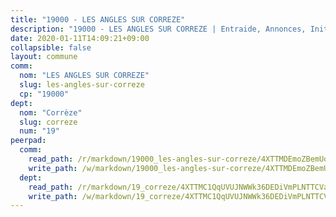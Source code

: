 ```yaml
---
title: "19000 - LES ANGLES SUR CORREZE"
description: "19000 - LES ANGLES SUR CORREZE | Entraide, Annonces, Initiatives"
date: 2020-01-11T14:09:21+09:00
collapsible: false
layout: commune
comm:
  nom: "LES ANGLES SUR CORREZE"
  slug: les-angles-sur-correze
  cp: "19000"
dept:
  nom: "Corrèze"
  slug: correze
  num: "19"
peerpad:
  comm:
    read_path: /r/markdown/19000_les-angles-sur-correze/4XTTMDEmoZBemUoq6Df7htZ4n4EEEzmKEU4m4TmG3KBdLj35X
    write_path: /w/markdown/19000_les-angles-sur-correze/4XTTMDEmoZBemUoq6Df7htZ4n4EEEzmKEU4m4TmG3KBdLj35X-K3TgUtKutTVhjRNAH4XKGVZ3up989AiYnKCTowQ68Zva1LZE4utw5GPXpZKq6UZtEDTLcqq9vs3GgjAtFmfKFN47pkyBN5kuE7Soa1gRVVD7oN3N9cB3iMw6ZwYTYyPXaanpL86h
  dept:
    read_path: /r/markdown/19_correze/4XTTMC1QqUVUJNWWk36DEDiVmPLNTTCVay5E5gwEvpSf36VsS
    write_path: /w/markdown/19_correze/4XTTMC1QqUVUJNWWk36DEDiVmPLNTTCVay5E5gwEvpSf36VsS-K3TgUzu4fqyixiBZaA5Ejd2iCC9xJnV2MqYc8L2r22c4qVWWx9VnJmMAAFTQjLmwLDBGZ9pgHdAtPGZHV6pZb6y2bhgaqXFUJ1Fp1QgihzJpszTr9ow8JcXoeYzTUZfY7Rzzn9sS
---
```


